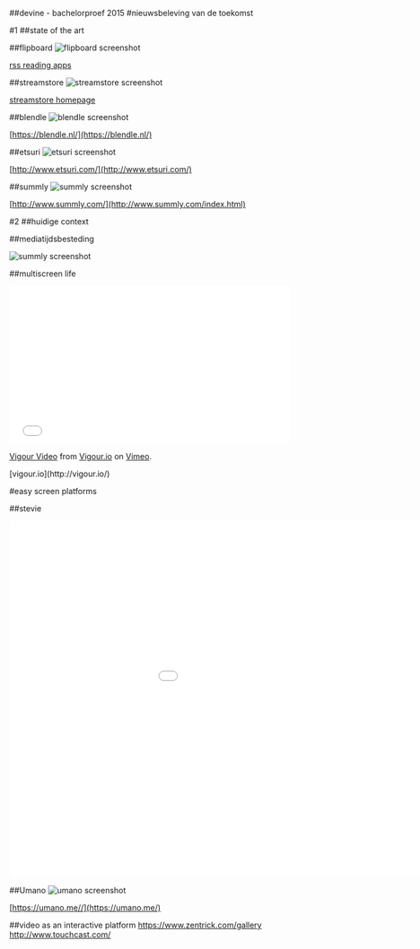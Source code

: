 ##devine - bachelorproef 2015
#nieuwsbeleving van de toekomst



#1
##state of the art


##flipboard
![flipboard screenshot](assets/img/flipboard.jpg)

[rss reading apps](https://www.google.be/search?q=flipboard+screenshot&safe=off&es_sm=91&tbm=isch&tbo=u&source=univ&sa=X&ei=tSFrVIHjG9XsaNW0gZAK&ved=0CCMQsAQ&biw=1676&bih=956#safe=off&tbm=isch&q=flipboard+pulse+feedly+google+currents&imgdii=_)
<div class='tags'><div class='social'></div><div class='rebundel'></div><div class='reader'></div></div>


##streamstore
![streamstore screenshot](assets/img/streamstore.png)

[streamstore homepage](http://www.iminds.be/nl/projecten/2014/04/17/stream-store)
<div class='tags'><div class='atomize'></div><div class='rebundel'></div><div class='resell'></div><div class='curated'></div></div>


##blendle
![blendle screenshot](assets/img/blendle.png)

[https://blendle.nl/](https://blendle.nl/)
<div class='tags'><div class='atomize'></div><div class='rebundel'></div><div class='resell'></div><div class='curated'></div></div>


##etsuri
![etsuri screenshot](assets/img/etsuri.jpg)

[http://www.etsuri.com/](http://www.etsuri.com/)
<div class='tags'><div class='social'></div><div class='rebundel'></div><div class='resell'></div><div class='interactive'></div></div>


##summly
![summly screenshot](assets/img/summly.jpg)

[http://www.summly.com/](http://www.summly.com/index.html)
<div class='tags'><div class='service'></div><div class='atomise'></div><div class='reader'></div></div>



#2
##huidige context


##mediatijdsbesteding

![summly screenshot](assets/img/mediabesteding.png)


##multiscreen life
<iframe src="//player.vimeo.com/video/73286935" width="500" height="281" frameborder="0" webkitallowfullscreen mozallowfullscreen allowfullscreen></iframe> <p><a href="http://vimeo.com/73286935">Vigour Video</a> from <a href="http://vimeo.com/user18517960">Vigour.io</a> on <a href="https://vimeo.com">Vimeo</a>.</p>
[vigour.io](http://vigour.io/)


#easy screen platforms


##stevie
<iframe width="1131" height="636" src="//www.mystevie.com/mystevietv" frameborder="0" allowfullscreen></iframe>


##Umano
![umano screenshot](assets/img/umano.jpg)

[https://umano.me//](https://umano.me/)


##video as an interactive platform
https://www.zentrick.com/gallery
http://www.touchcast.com/